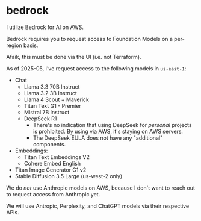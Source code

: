 # bedrock

I utilize Bedrock for AI on AWS.

Bedrock requires you to request access to Foundation Models on a per-region
basis.

Afaik, this must be done via the UI (i.e. not Terraform).

As of 2025-05, I've request access to the following models in `us-east-1`:

- Chat
    - Llama 3.3 70B Instruct
    - Llama 3.2 3B Instruct
    - Llama 4 Scout + Maverick
    - Titan Text G1 - Premier
    - Mistral 7B Instruct
    - DeepSeek R1
        - There's no indication that using DeepSeek for _personal_ projects is
          prohibited. By using via AWS, it's staying on AWS servers.
        - The DeepSeek EULA does not have any "additional" components.
- Embeddings:
    - Titan Text Embeddings V2
    - Cohere Embed English
- Titan Image Generator G1 v2
- Stable Diffusion 3.5 Large (us-west-2 only)

We do _not_ use Anthropic models on AWS, because I don't want to reach out to
request access from Anthropic yet.

We will use Antropic, Perplexity, and ChatGPT models via their respective APIs.
